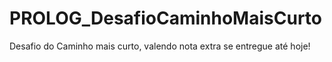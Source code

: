 # PROLOG_DesafioCaminhoMaisCurto
Desafio do Caminho mais curto, valendo nota extra se entregue até hoje!
